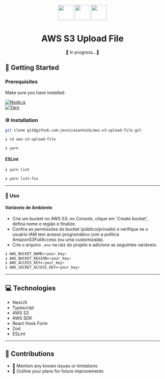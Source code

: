 <p align="center">
  <img src="https://cdn.jsdelivr.net/gh/devicons/devicon@latest/icons/amazonwebservices/amazonwebservices-original-wordmark.svg" width="50">
  <img src="https://cdn.jsdelivr.net/gh/devicons/devicon@latest/icons/nextjs/nextjs-original.svg" width="50">
  <img src="https://cdn.jsdelivr.net/gh/devicons/devicon@latest/icons/typescript/typescript-original.svg" width="50">
</p>

<h1 align="center">AWS S3 Upload File</h1>
<p align="center">🚧 In progress...🚧</>

## 🚀 Getting Started

### Prerequisites

Make sure you have installed:

[![Node.js](https://img.shields.io/badge/Node.js-339933?style=flat&logo=Node.js&logoColor=white)](https://nodejs.org/)  
[![Yarn](https://img.shields.io/badge/Yarn-2C8EBB?style=flat&logo=Yarn&logoColor=white)](https://yarnpkg.com/)

### ⚙️ Installation

```sh
git clone git@github.com:jessicasantosb/aws-s3-upload-file.git
```

```sh
❯ cd aws-s3-upload-file
```

```sh
❯ yarn
```


#### ESLint


```sh
❯ yarn lint
```
```sh
❯ yarn lint:fix
```

---

### 🤖 Uso

#### Variáveis de Ambiente

- Crie um bucket no AWS S3: no Console, clique em 'Create bucket', defina nome e região e finalize.
- Confira as permissões do bucket (público/privado) e verifique se o usuário IAM tem acesso programático com a política AmazonS3FullAccess (ou uma customizada).
- Crie o arquivo `.env` na raiz do projeto e adicione as seguintes variáveis:

```sh
❯ AWS_BUCKET_NAME=<your_key>
❯ AWS_BUCKET_REGION=<your_key>
❯ AWS_ACCESS_KEY=<your_key>
❯ AWS_SECRET_ACCESS_KEY=<your_key>
```

---

## 💻 Technologies

- NextJS
- Typescript
- AWS S3  
- AWS SDK
- React Hook Form
- Zod
- ESLint

---

## 🤝 Contributions

- 🔰 Mention any known issues or limitations
- 🐛 Outline your plans for future improvements
